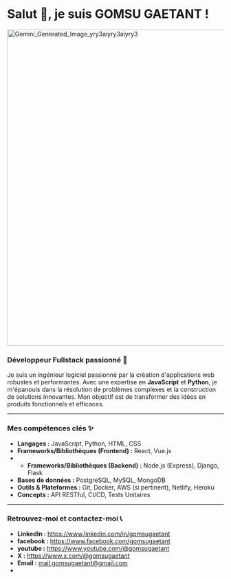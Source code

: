<!--
**gomsugaetant/gomsugaetant** is a ✨ _special_ ✨ repository because its `README.md` (this file) appears on your GitHub profile.

Here are some ideas to get you started:

- 🔭 I’m currently working on ...
- 🌱 I’m currently learning ...
- 👯 I’m looking to collaborate on ...
- 🤔 I’m looking for help with ...
- 💬 Ask me about ...
- 📫 How to reach me: ...
- 😄 Pronouns: ...
- ⚡ Fun fact: ...
-->

# Salut 👋, je suis GOMSU GAETANT !

<img width="1408" height="736" alt="Gemini_Generated_Image_yry3aiyry3aiyry3" src="https://github.com/user-attachments/assets/e00f3fb3-5a5c-460f-b924-525d76dffe16" />



### Développeur Fullstack passionné 🚀

Je suis un ingénieur logiciel passionné par la création d'applications web robustes et performantes. Avec une expertise en **JavaScript** et **Python**, je m'épanouis dans la résolution de problèmes complexes et la construction de solutions innovantes. Mon objectif est de transformer des idées en produits fonctionnels et efficaces.

---

### Mes compétences clés ✨

* **Langages :** JavaScript, Python, HTML, CSS
* **Frameworks/Bibliothèques (Frontend) :** React, Vue.js
* * **Frameworks/Bibliothèques (Backend) :** Node.js (Express), Django, Flask
* **Bases de données :** PostgreSQL, MySQL, MongoDB
* **Outils & Plateformes :** Git, Docker, AWS (si pertinent), Netlify, Heroku
* **Concepts :** API RESTful, CI/CD, Tests Unitaires

---
<!--
### Ce sur quoi je travaille actuellement 💡

* Actuellement, je développe un projet de [Décrivez brièvement un projet en cours, même personnel].
* J'apprends également [Mentionnez une technologie ou un concept que vous explorez, par ex. "TypeScript" ou "Kubernetes"].

---
-->

### Retrouvez-moi et contactez-moi 📞

* **LinkedIn :** https://www.linkedin.com/in/gomsugaetant
* **facebook :** https://www.facebook.com/gomsugaetant
* **youtube :** https://www.youtube.com/@gomsugaetant
* **X :** https://www.x.com/@gomsugaetant
* **Email :** mail.gomsugaetant@gmail.com
* <!--
* **Portefolio/Site Web :** [Lien vers votre site personnel si vous en avez un]
-->
---


### Quelques chiffres rapides sur GitHub 📊

![Stats GitHub](https://github-readme-stats.vercel.app/api?username=GOMSUGAETANT&show_icons=true&theme=radical)
![Top Langs](https://github-readme-stats.vercel.app/api/top-langs/?username=GOMSUGAETANT&layout=compact&theme=radical)

---

<p align="center">Construisons quelque chose d'incroyable ensemble !</p>
